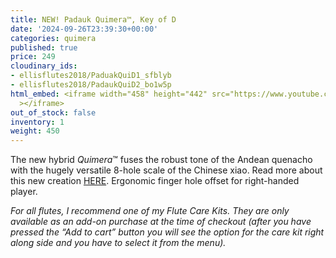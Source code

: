 ```yaml
---
title: NEW! Padauk Quimera™, Key of D
date: '2024-09-26T23:39:30+00:00'
categories: quimera
published: true
price: 249
cloudinary_ids:
- ellisflutes2018/PaduakQuiD1_sfblyb
- ellisflutes2018/PadaukQuiD2_bo1w5p
html_embed: <iframe width="458" height="442" src="https://www.youtube.com/embed/99C4dllkXO8"
  ></iframe>
out_of_stock: false
inventory: 1
weight: 450
---
```


The new hybrid  *Quimera*™ fuses the robust tone of the Andean quenacho with the hugely versatile 8-hole scale of the Chinese xiao.  Read more about this new creation [HERE](https://www.ellisflutes.com/world-flutes/quimera).   Ergonomic finger hole offset for right-handed player.

*For all flutes, I recommend one of my Flute Care Kits. They are only available as an add-on purchase at the time of checkout (after you have pressed the “Add to cart” button you will see the option for the care kit right along side and you have to select it from the menu).*
